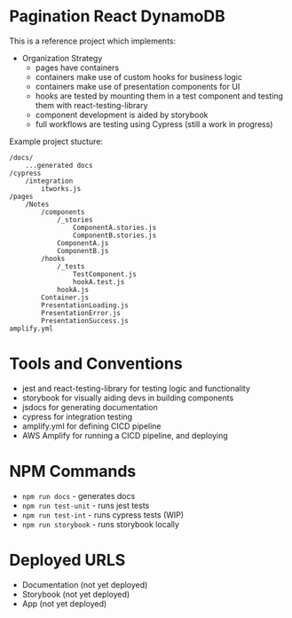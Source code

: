 # Pagination React DynamoDB

This is a reference project which implements:

-   Organization Strategy
    -   pages have containers
    -   containers make use of custom hooks for business logic
    -   containers make use of presentation components for UI
    -   hooks are tested by mounting them in a test component and testing them with react-testing-library
    -   component development is aided by storybook
    -   full workflows are testing using Cypress (still a work in progress)

Example project stucture:

```
/docs/
    ...generated docs
/cypress
    /integration
        itworks.js
/pages
    /Notes
        /components
            /_stories
                ComponentA.stories.js
                ComponentB.stories.js
            ComponentA.js
            ComponentB.js
        /hooks
            /_tests
                TestComponent.js
                hookA.test.js
            hookA.js
        Container.js
        PresentationLoading.js
        PresentationError.js
        PresentationSuccess.js
amplify.yml
```

# Tools and Conventions

-   jest and react-testing-library for testing logic and functionality
-   storybook for visually aiding devs in building components
-   jsdocs for generating documentation
-   cypress for integration testing
-   amplify.yml for defining CICD pipeline
-   AWS Amplify for running a CICD pipeline, and deploying

# NPM Commands

-   `npm run docs` - generates docs
-   `npm run test-unit` - runs jest tests
-   `npm run test-int` - runs cypress tests (WIP)
-   `npm run storybook` - runs storybook locally

# Deployed URLS

-   Documentation (not yet deployed)
-   Storybook (not yet deployed)
-   App (not yet deployed)
